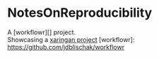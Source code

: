 # NotesOnReproducibility

A [workflowr][] project.  
Showcasing a [xaringan project](https://mrslaviniag.github.io/NotesOnReproducibility/docs/slides/rladiespresentation.html)
[workflowr]: https://github.com/jdblischak/workflowr
